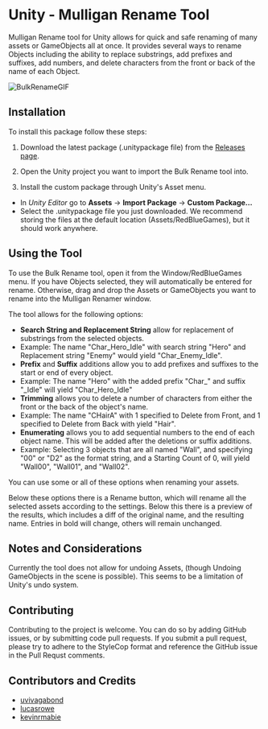 # Unity - Mulligan Rename Tool
Mulligan Rename tool for Unity allows for quick and safe renaming of many assets or GameObjects all at once. It provides several ways to rename Objects including the ability to replace substrings, add prefixes and suffixes, add numbers, and delete characters from the front or back of the name of each Object.

![BulkRenameGIF](https://github.com/redbluegames/unity-bulk-rename/blob/master/ReadMeImages/bulk_rename_gameobjects.gif)

## Installation
To install this package follow these steps:

1. Download the latest package (.unitypackage file) from the [Releases page](https://github.com/redbluegames/unity-bulk-rename/releases).

2. Open the Unity project you want to import the Bulk Rename tool into.

3. Install the custom package through Unity's Asset menu.
  - In _Unity Editor_ go to **Assets** -> **Import Package** -> **Custom Package...**
  - Select the .unitypackage file you just downloaded. We recommend storing the files at the default location (Assets/RedBlueGames), but it should work anywhere.

## Using the Tool
To use the Bulk Rename tool, open it from the Window/RedBlueGames menu. If you have Objects selected,
they will automatically be entered for rename. Otherwise, drag and drop the Assets or GameObjects you want to
rename into the Mulligan Renamer window.

The tool allows for the following options:
* **Search String and Replacement String** allow for replacement of substrings from the selected objects.
 * Example: The name "Char_Hero_Idle" with search string "Hero" and Replacement string "Enemy" would yield "Char_Enemy_Idle".
* **Prefix** and **Suffix** additions allow you to add prefixes and suffixes to the start or end of every object.
 * Example: The name "Hero" with the added prefix "Char_" and suffix "_Idle" will yield "Char_Hero_Idle"
* **Trimming** allows you to delete a number of characters from either the front or the back of the object's name.
 * Example: The name "CHairA" with 1 specified to Delete from Front, and 1 specified to Delete from Back with yield "Hair".
* **Enumerating** allows you to add sequential numbers to the end of each object name. This will be added after the deletions or suffix additions.
 * Example: Selecting 3 objects that are all named "Wall", and specifying "00" or "D2" as the format string, and a Starting Count of 0, will yield "Wall00", "Wall01", and "Wall02".

You can use some or all of these options when renaming your assets.

Below these options there is a Rename button, which will rename all the selected assets according to the settings. Below this there is a preview of the results, which includes a diff of the original name, and the resulting name. Entries in bold will change, others will remain unchanged.

## Notes and Considerations
Currently the tool does not allow for undoing Assets, (though Undoing GameObjects in the scene is possible). This seems to be a limitation of Unity's undo system.

## Contributing
Contributing to the project is welcome. You can do so by adding GitHub issues, or by submitting code pull requests. If you submit a pull request, please try to adhere to the StyleCop format and reference the GitHub issue in the Pull Requst comments.


## Contributors and Credits
- [uvivagabond](https://github.com/uvivagabond)
- [lucasrowe](https://github.com/lucasrowe)
- [kevinrmabie](https://github.com/kevinrmabie)
